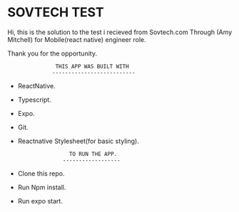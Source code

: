 # SOVTECH TEST

Hi, this is the solution to the test i recieved from Sovtech.com Through (Amy Mitchell) for Mobile(react native) engineer role.

Thank you for the opportunity. 



                   THIS APP WAS BUILT WITH
                  --------------------------
* ReactNative.
* Typescript.
* Expo.
* Git.
* Reactnative Stylesheet(for  basic styling).

                      TO RUN THE APP.
                    ------------------

* Clone this repo.
* Run Npm install.
* Run expo start. 

